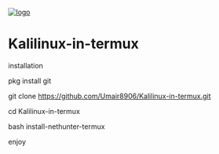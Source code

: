 <a href="https://ibb.co/TMGY0YKG"><img src="https://i.ibb.co/hFNLdLXN/logo.png" alt="logo" border="0"></a>







# Kalilinux-in-termux
installation 


pkg install git



git clone https://github.com/Umair8906/Kalilinux-in-termux.git



cd Kalilinux-in-termux


bash install-nethunter-termux

enjoy

